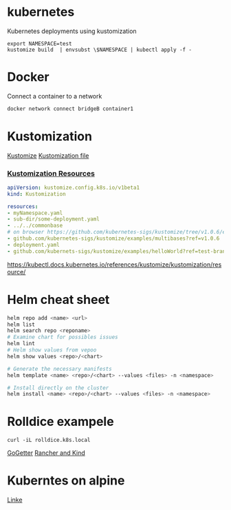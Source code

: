 # kubernetes
Kubernetes deployments using kustomization

```
export NAMESPACE=test
kustomize build  | envsubst \$NAMESPACE | kubectl apply -f -
```

# Docker 

Connect a container to a network
```sh
docker network connect bridgeB container1
```

# Kustomization

[Kustomize](https://kubectl.docs.kubernetes.io/references/kustomize/)
[Kustomization file](https://kubectl.docs.kubernetes.io/references/kustomize/kustomization/)

### [Kustomization Resources](https://kubectl.docs.kubernetes.io/references/kustomize/kustomization/resource/)
```yaml
apiVersion: kustomize.config.k8s.io/v1beta1
kind: Kustomization

resources:
- myNamespace.yaml
- sub-dir/some-deployment.yaml
- ../../commonbase
# on browser https://github.com/kubernetes-sigs/kustomize/tree/v1.0.6/examples/multibases
- github.com/kubernetes-sigs/kustomize/examples/multibases?ref=v1.0.6
- deployment.yaml
- github.com/kubernets-sigs/kustomize/examples/helloWorld?ref=test-branch
```



https://kubectl.docs.kubernetes.io/references/kustomize/kustomization/resource/


# Helm cheat sheet

```sh
helm repo add <name> <url>
helm list
helm search repo <reponame>
# Examine chart for possibles issues
helm lint
# Helm show values from vepoo
helm show values <repo>/<chart>

# Generate the necessary manifests
helm template <name> <repo>/<chart> --values <files> -n <namespace>

# Install directly on the cluster
helm install <name> <repo>/<chart> --values <files> -n <namespace>
```


# Rolldice exampele

```
curl -iL rolldice.k8s.local
```


[GoGetter](https://github.com/hashicorp/go-getter#url-format)
[Rancher and Kind](https://github.com/ozbillwang/rancher-in-kind)


# Kuberntes on alpine
[Linke](https://wiki.alpinelinux.org/wiki/K8s)

